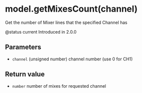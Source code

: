 # model.getMixesCount(channel)



Get the number of Mixer lines that the specified Channel has

@status current Introduced in 2.0.0


## Parameters

* `channel` (unsigned number) channel number (use 0 for CH1)



## Return value

* `number` number of mixes for requested channel



